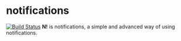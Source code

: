 # notifications
[![Build Status](https://travis-ci.org/joarc/notifications.svg?branch=master)](https://travis-ci.org/joarc/notifications)
**N!** is notifications, a simple and advanced way of using notifications.
